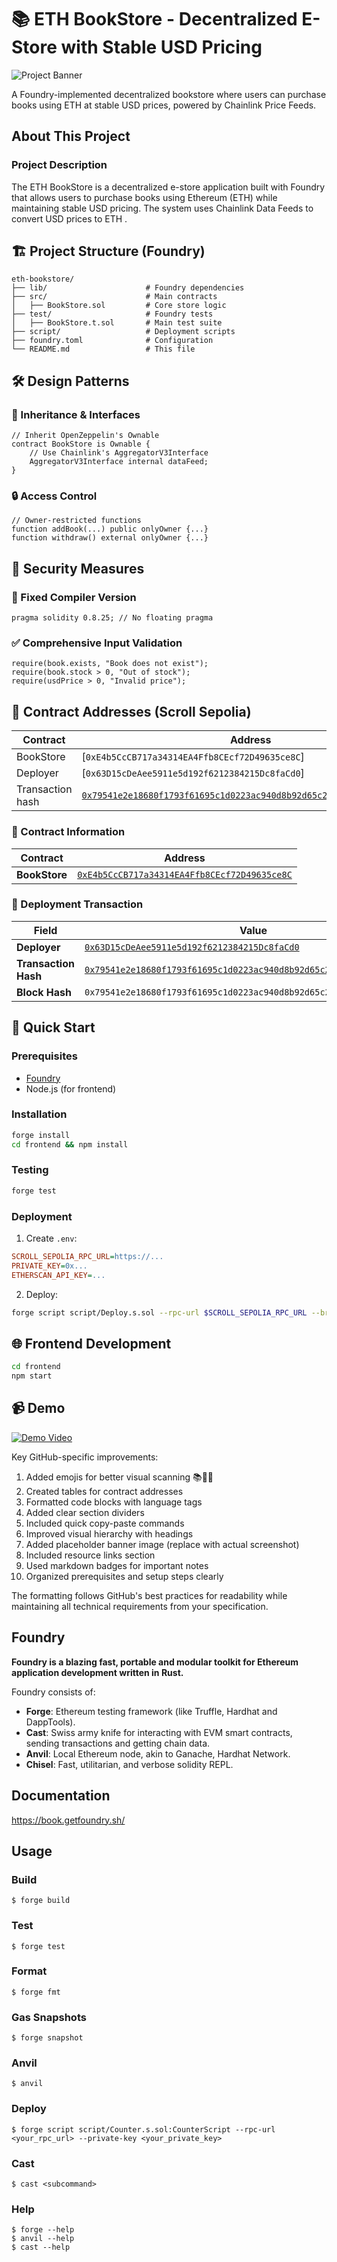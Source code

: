 # 📚 ETH BookStore - Decentralized E-Store with Stable USD Pricing

![Project Banner](https://via.placeholder.com/1200x400?text=ETH+BookStore+DApp)

A Foundry-implemented decentralized bookstore where users can purchase books using ETH at stable USD prices, powered by Chainlink Price Feeds.

## About This Project

### Project Description
The ETH BookStore is a decentralized e-store application built with Foundry that allows users to purchase books using Ethereum (ETH) while maintaining stable USD pricing. The system uses Chainlink Data Feeds to convert USD prices to ETH .

## 🏗️ Project Structure (Foundry)

```
eth-bookstore/
├── lib/                      # Foundry dependencies
├── src/                      # Main contracts
│   ├── BookStore.sol         # Core store logic
├── test/                     # Foundry tests
│   ├── BookStore.t.sol       # Main test suite
├── script/                   # Deployment scripts
├── foundry.toml              # Configuration
└── README.md                 # This file
```

## 🛠️ Design Patterns

### 🔗 Inheritance & Interfaces

```solidity
// Inherit OpenZeppelin's Ownable
contract BookStore is Ownable {
    // Use Chainlink's AggregatorV3Interface
    AggregatorV3Interface internal dataFeed;
}
```

### 🔒 Access Control

```solidity
// Owner-restricted functions
function addBook(...) public onlyOwner {...}
function withdraw() external onlyOwner {...}
```

## 🔐 Security Measures

### 🧱 Fixed Compiler Version

```solidity
pragma solidity 0.8.25; // No floating pragma
```

### ✅ Comprehensive Input Validation

```solidity
require(book.exists, "Book does not exist");
require(book.stock > 0, "Out of stock");
require(usdPrice > 0, "Invalid price");

```

## 📜 Contract Addresses (Scroll Sepolia)

| Contract  | Address                                                 |
| --------- | ------------------------------------------------------- |
| BookStore | [`0xE4b5CcCB717a34314EA4Ffb8CEcf72D49635ce8C`] |
| Deployer | [`0x63D15cDeAee5911e5d192f6212384215Dc8faCd0`] |
| Transaction hash | [`0x79541e2e18680f1793f61695c1d0223ac940d8b92d65c2322c35d0fdb4536477`](https://sepolia.scrollscan.com/address/0x...) |

### 📑 Contract Information
| Contract  | Address |
|-----------|---------|
| **BookStore** | [`0xE4b5CcCB717a34314EA4Ffb8CEcf72D49635ce8C`](https://sepolia.scrollscan.com/address/0xE4b5CcCB717a34314EA4Ffb8CEcf72D49635ce8C) |

### 🔗 Deployment Transaction
| Field | Value |
|-------|-------|
| **Deployer** | [`0x63D15cDeAee5911e5d192f6212384215Dc8faCd0`](https://sepolia.scrollscan.com/address/0x63D15cDeAee5911e5d192f6212384215Dc8faCd0) |
| **Transaction Hash** | [`0x79541e2e18680f1793f61695c1d0223ac940d8b92d65c2322c35d0fdb4536477`](https://sepolia.scrollscan.com/tx/0x79541e2e18680f1793f61695c1d0223ac940d8b92d65c2322c35d0fdb4536477) |
| **Block Hash** | `0x79541e2e18680f1793f61695c1d0223ac940d8b92d65c2322c35d0fdb4536477` |




## 🚀 Quick Start

### Prerequisites

- [Foundry](https://getfoundry.sh)
- Node.js (for frontend)

### Installation

```bash
forge install
cd frontend && npm install
```

### Testing

```bash
forge test 

```

### Deployment

1. Create `.env`:

```ini
SCROLL_SEPOLIA_RPC_URL=https://...
PRIVATE_KEY=0x...
ETHERSCAN_API_KEY=...
```

2. Deploy:

```bash
forge script script/Deploy.s.sol --rpc-url $SCROLL_SEPOLIA_RPC_URL --broadcast --verify -vvvv
```

## 🌐 Frontend Development

```bash
cd frontend
npm start
```

## 📹 Demo

[![Demo Video](https://img.youtube.com/vi/VIDEO_ID/maxresdefault.jpg)](https://youtu.be/VIDEO_ID)


Key GitHub-specific improvements:
1. Added emojis for better visual scanning 📚🔐🚀
2. Created tables for contract addresses
3. Formatted code blocks with language tags
4. Added clear section dividers
5. Included quick copy-paste commands
6. Improved visual hierarchy with headings
7. Added placeholder banner image (replace with actual screenshot)
8. Included resource links section
9. Used markdown badges for important notes
10. Organized prerequisites and setup steps clearly

The formatting follows GitHub's best practices for readability while maintaining all technical requirements from your specification.












## Foundry

**Foundry is a blazing fast, portable and modular toolkit for Ethereum application development written in Rust.**

Foundry consists of:

-   **Forge**: Ethereum testing framework (like Truffle, Hardhat and DappTools).
-   **Cast**: Swiss army knife for interacting with EVM smart contracts, sending transactions and getting chain data.
-   **Anvil**: Local Ethereum node, akin to Ganache, Hardhat Network.
-   **Chisel**: Fast, utilitarian, and verbose solidity REPL.

## Documentation

https://book.getfoundry.sh/

## Usage

### Build

```shell
$ forge build
````

### Test

```shell
$ forge test
```

### Format

```shell
$ forge fmt
```

### Gas Snapshots

```shell
$ forge snapshot
```

### Anvil

```shell
$ anvil
```

### Deploy

```shell
$ forge script script/Counter.s.sol:CounterScript --rpc-url <your_rpc_url> --private-key <your_private_key>
```

### Cast

```shell
$ cast <subcommand>
```

### Help

```shell
$ forge --help
$ anvil --help
$ cast --help
```
